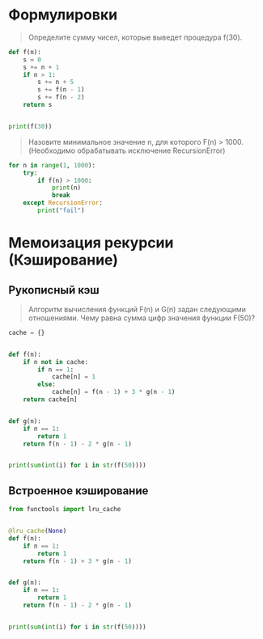 # Формулировки

> Определите сумму чисел, которые выведет процедура f(30).

```python
def f(n):
    s = 0
    s += n + 1
    if n > 1:
        s += n + 5
        s += f(n - 1)
        s += f(n - 2)
    return s


print(f(30))
```

> Назовите минимальное значение n, для которого F(n) > 1000. (Необходимо обрабатывать исключение RecursionError)

```python
for n in range(1, 1000):
    try:
        if f(n) > 1000:
            print(n)
            break
    except RecursionError:
        print("fail")
```

# Мемоизация рекурсии (Кэширование)

## Рукописный кэш

> Алгоритм вычисления функций F(n) и G(n) задан следующими отношениями. Чему равна сумма цифр значения функции F(50)?

```python
cache = {}


def f(n):
    if n not in cache:
        if n == 1:
            cache[n] = 1
        else:
            cache[n] = f(n - 1) + 3 * g(n - 1)
    return cache[n]


def g(n):
    if n == 1:
        return 1
    return f(n - 1) - 2 * g(n - 1)


print(sum(int(i) for i in str(f(50))))
```

## Встроенное кэширование

```python
from functools import lru_cache


@lru_cache(None)
def f(n):
    if n == 1:
        return 1
    return f(n - 1) + 3 * g(n - 1)


def g(n):
    if n == 1:
        return 1
    return f(n - 1) - 2 * g(n - 1)


print(sum(int(i) for i in str(f(50))))
```